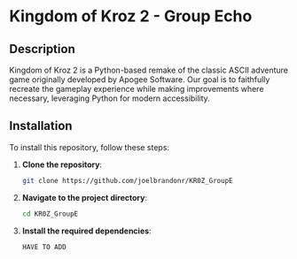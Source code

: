 # Kingdom of Kroz 2 - Group Echo

## Description

Kingdom of Kroz 2 is a Python-based remake of the classic ASCII adventure game originally developed by Apogee Software. Our goal is to faithfully recreate the gameplay experience while making improvements where necessary, leveraging Python for modern accessibility.

## Installation

To install this repository, follow these steps:

1. **Clone the repository**:

    ```bash
    git clone https://github.com/joelbrandonr/KR0Z_GroupE
    ```

2. **Navigate to the project directory**:

    ```bash
    cd KR0Z_GroupE
    ```

3. **Install the required dependencies**:

    ```bash
    HAVE TO ADD
    ```
